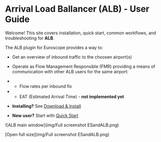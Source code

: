 # Arrival Load Ballancer (ALB) - User Guide



Welcome! 
This site covers installation, quick start, common workflows, and troubleshooting for **ALB**.

The ALB plugin for Euroscope provides a way to:

- Get an overview of inbound traffic to the choosen airport(s)
- Operate as Flow Management Responsible (FMR) providing a means of communication with other ALB users for the same airport:

- - Flow rates per inbound fix
- - EAT (Estimated Arrival Time) - **not implemented yet**


- **Installing?** See [Download & Install](download-install.md)

- **New user?** Start with [Quick Start](quick-start.md)

![ALB main window](img/Full screenshot ESandALB.png)

[Open full size](img/Full screenshot ESandALB.png)